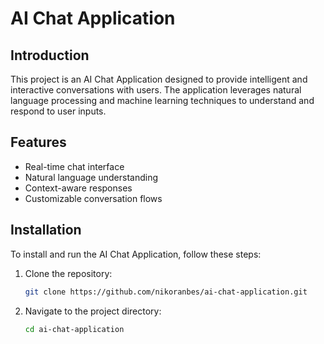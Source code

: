 # AI Chat Application

## Introduction
This project is an AI Chat Application designed to provide intelligent and interactive conversations with users. The application leverages natural language processing and machine learning techniques to understand and respond to user inputs.

## Features
- Real-time chat interface
- Natural language understanding
- Context-aware responses
- Customizable conversation flows

## Installation
To install and run the AI Chat Application, follow these steps:

1. Clone the repository:
    ```sh
    git clone https://github.com/nikoranbes/ai-chat-application.git
    ```
2. Navigate to the project directory:
    ```sh
    cd ai-chat-application
    ```

